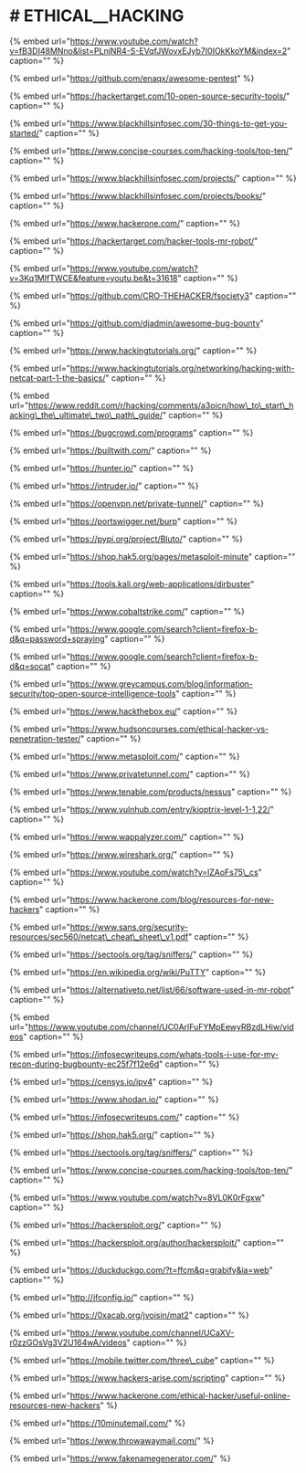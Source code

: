 # \# ETHICAL\_\_HACKING

{% embed url="https://www.youtube.com/watch?v=fB3DI48MNno&list=PLnjNR4-S-EVqfJWovxEJyb7I0IOkKkoYM&index=2" caption="" %}

{% embed url="https://github.com/enaqx/awesome-pentest" %}

{% embed url="https://hackertarget.com/10-open-source-security-tools/" caption="" %}

{% embed url="https://www.blackhillsinfosec.com/30-things-to-get-you-started/" caption="" %}

{% embed url="https://www.concise-courses.com/hacking-tools/top-ten/" caption="" %}

{% embed url="https://www.blackhillsinfosec.com/projects/" caption="" %}

{% embed url="https://www.blackhillsinfosec.com/projects/books/" caption="" %}

{% embed url="https://www.hackerone.com/" caption="" %}

{% embed url="https://hackertarget.com/hacker-tools-mr-robot/" caption="" %}

{% embed url="https://www.youtube.com/watch?v=3Kq1MIfTWCE&feature=youtu.be&t=31618" caption="" %}

{% embed url="https://github.com/CRO-THEHACKER/fsociety3" caption="" %}

{% embed url="https://github.com/djadmin/awesome-bug-bounty" caption="" %}

{% embed url="https://www.hackingtutorials.org/" caption="" %}

{% embed url="https://www.hackingtutorials.org/networking/hacking-with-netcat-part-1-the-basics/" caption="" %}

{% embed url="https://www.reddit.com/r/hacking/comments/a3oicn/how\_to\_start\_hacking\_the\_ultimate\_two\_path\_guide/" caption="" %}

{% embed url="https://bugcrowd.com/programs" caption="" %}

{% embed url="https://builtwith.com/" caption="" %}

{% embed url="https://hunter.io/" caption="" %}

{% embed url="https://intruder.io/" caption="" %}

{% embed url="https://openvpn.net/private-tunnel/" caption="" %}

{% embed url="https://portswigger.net/burp" caption="" %}

{% embed url="https://pypi.org/project/Bluto/" caption="" %}

{% embed url="https://shop.hak5.org/pages/metasploit-minute" caption="" %}

{% embed url="https://tools.kali.org/web-applications/dirbuster" caption="" %}

{% embed url="https://www.cobaltstrike.com/" caption="" %}

{% embed url="https://www.google.com/search?client=firefox-b-d&q=password+spraying" caption="" %}

{% embed url="https://www.google.com/search?client=firefox-b-d&q=socat" caption="" %}

{% embed url="https://www.greycampus.com/blog/information-security/top-open-source-intelligence-tools" caption="" %}

{% embed url="https://www.hackthebox.eu/" caption="" %}

{% embed url="https://www.hudsoncourses.com/ethical-hacker-vs-penetration-tester/" caption="" %}

{% embed url="https://www.metasploit.com/" caption="" %}

{% embed url="https://www.privatetunnel.com/" caption="" %}

{% embed url="https://www.tenable.com/products/nessus" caption="" %}

{% embed url="https://www.vulnhub.com/entry/kioptrix-level-1-1,22/" caption="" %}

{% embed url="https://www.wappalyzer.com/" caption="" %}

{% embed url="https://www.wireshark.org/" caption="" %}

{% embed url="https://www.youtube.com/watch?v=lZAoFs75\_cs" caption="" %}

{% embed url="https://www.hackerone.com/blog/resources-for-new-hackers" caption="" %}

{% embed url="https://www.sans.org/security-resources/sec560/netcat\_cheat\_sheet\_v1.pdf" caption="" %}

{% embed url="https://sectools.org/tag/sniffers/" caption="" %}

{% embed url="https://en.wikipedia.org/wiki/PuTTY" caption="" %}

{% embed url="https://alternativeto.net/list/66/software-used-in-mr-robot" caption="" %}

{% embed url="https://www.youtube.com/channel/UC0ArlFuFYMpEewyRBzdLHiw/videos" caption="" %}

{% embed url="https://infosecwriteups.com/whats-tools-i-use-for-my-recon-during-bugbounty-ec25f7f12e6d" caption="" %}

{% embed url="https://censys.io/ipv4" caption="" %}

{% embed url="https://www.shodan.io/" caption="" %}

{% embed url="https://infosecwriteups.com/" caption="" %}

{% embed url="https://shop.hak5.org/" caption="" %}

{% embed url="https://sectools.org/tag/sniffers/" caption="" %}

{% embed url="https://www.concise-courses.com/hacking-tools/top-ten/" caption="" %}

{% embed url="https://www.youtube.com/watch?v=8VL0K0rFgxw" caption="" %}

{% embed url="https://hackersploit.org/" caption="" %}

{% embed url="https://hackersploit.org/author/hackersploit/" caption="" %}

{% embed url="https://duckduckgo.com/?t=ffcm&q=grabify&ia=web" caption="" %}

{% embed url="http://ifconfig.io/" caption="" %}

{% embed url="https://0xacab.org/jvoisin/mat2" caption="" %}

{% embed url="https://www.youtube.com/channel/UCaXV-r0zzGOsVg3V2U164wA/videos" caption="" %}

{% embed url="https://mobile.twitter.com/three\_cube" caption="" %}

{% embed url="https://www.hackers-arise.com/scripting" caption="" %}

{% embed url="https://www.hackerone.com/ethical-hacker/useful-online-resources-new-hackers" %}

{% embed url="https://10minutemail.com/" %}

{% embed url="https://www.throwawaymail.com/" %}

{% embed url="https://www.fakenamegenerator.com/" %}
